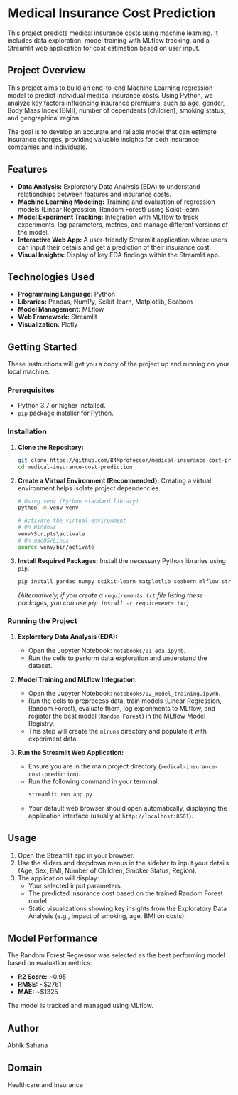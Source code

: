 # Medical Insurance Cost Prediction

This project predicts medical insurance costs using machine learning. It includes data exploration, model training with MLflow tracking, and a Streamlit web application for cost estimation based on user input.

## Project Overview

This project aims to build an end-to-end Machine Learning regression model to predict individual medical insurance costs. Using Python, we analyze key factors influencing insurance premiums, such as age, gender, Body Mass Index (BMI), number of dependents (children), smoking status, and geographical region.

The goal is to develop an accurate and reliable model that can estimate insurance charges, providing valuable insights for both insurance companies and individuals.

## Features

- **Data Analysis:** Exploratory Data Analysis (EDA) to understand relationships between features and insurance costs.
- **Machine Learning Modeling:** Training and evaluation of regression models (Linear Regression, Random Forest) using Scikit-learn.
- **Model Experiment Tracking:** Integration with MLflow to track experiments, log parameters, metrics, and manage different versions of the model.
- **Interactive Web App:** A user-friendly Streamlit application where users can input their details and get a prediction of their insurance cost.
- **Visual Insights:** Display of key EDA findings within the Streamlit app.

## Technologies Used

- **Programming Language:** Python
- **Libraries:** Pandas, NumPy, Scikit-learn, Matplotlib, Seaborn
- **Model Management:** MLflow
- **Web Framework:** Streamlit
- **Visualization:** Plotly

## Getting Started

These instructions will get you a copy of the project up and running on your local machine.

### Prerequisites

- Python 3.7 or higher installed.
- `pip` package installer for Python.

### Installation

1.  **Clone the Repository:**

    ```bash
    git clone https://github.com/B4Mprofessor/medical-insurance-cost-prediction.git
    cd medical-insurance-cost-prediction
    ```

2.  **Create a Virtual Environment (Recommended):**
    Creating a virtual environment helps isolate project dependencies.

    ```bash
    # Using venv (Python standard library)
    python -m venv venv

    # Activate the virtual environment
    # On Windows
    venv\Scripts\activate
    # On macOS/Linux
    source venv/bin/activate
    ```

3.  **Install Required Packages:**
    Install the necessary Python libraries using `pip`.
    ```bash
    pip install pandas numpy scikit-learn matplotlib seaborn mlflow streamlit plotly
    ```
    _(Alternatively, if you create a `requirements.txt` file listing these packages, you can use `pip install -r requirements.txt`)_

### Running the Project

1.  **Exploratory Data Analysis (EDA):**

    - Open the Jupyter Notebook: `notebooks/01_eda.ipynb`.
    - Run the cells to perform data exploration and understand the dataset.

2.  **Model Training and MLflow Integration:**

    - Open the Jupyter Notebook: `notebooks/02_model_training.ipynb`.
    - Run the cells to preprocess data, train models (Linear Regression, Random Forest), evaluate them, log experiments to MLflow, and register the best model (`Random Forest`) in the MLflow Model Registry.
    - This step will create the `mlruns` directory and populate it with experiment data.

3.  **Run the Streamlit Web Application:**
    - Ensure you are in the main project directory (`medical-insurance-cost-prediction`).
    - Run the following command in your terminal:
      ```bash
      streamlit run app.py
      ```
    - Your default web browser should open automatically, displaying the application interface (usually at `http://localhost:8501`).

## Usage

1.  Open the Streamlit app in your browser.
2.  Use the sliders and dropdown menus in the sidebar to input your details (Age, Sex, BMI, Number of Children, Smoker Status, Region).
3.  The application will display:
    - Your selected input parameters.
    - The predicted insurance cost based on the trained Random Forest model.
    - Static visualizations showing key insights from the Exploratory Data Analysis (e.g., impact of smoking, age, BMI on costs).

## Model Performance

The Random Forest Regressor was selected as the best performing model based on evaluation metrics:

- **R2 Score:** ~0.95
- **RMSE:** ~$2761
- **MAE:** ~$1325

The model is tracked and managed using MLflow.

## Author

Abhik Sahana

## Domain

Healthcare and Insurance
